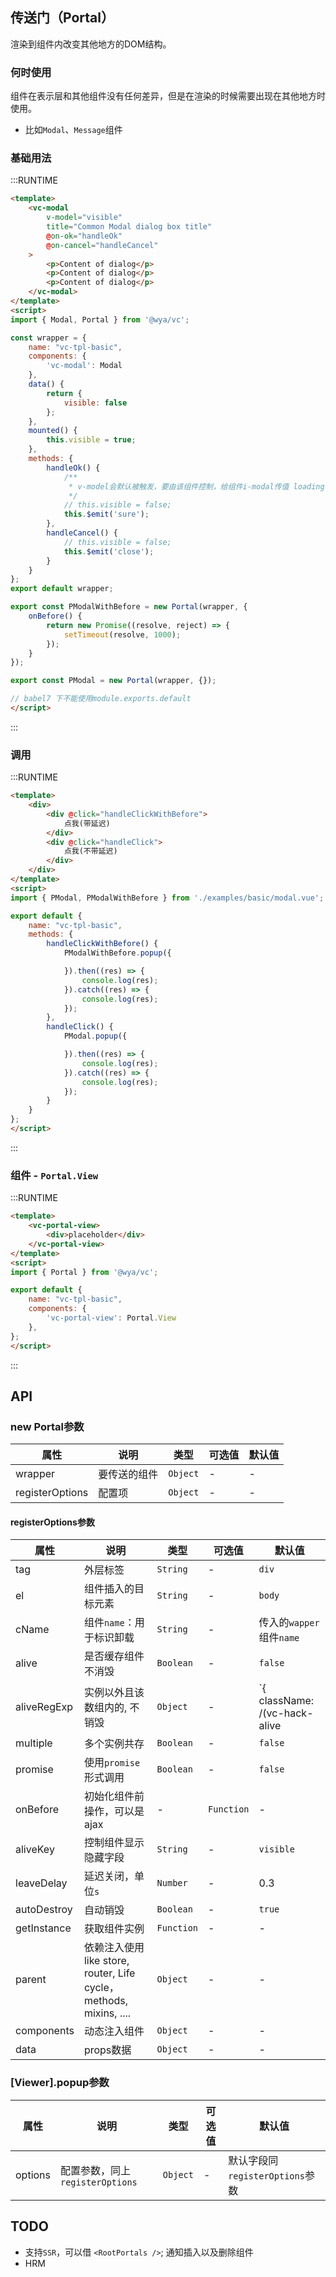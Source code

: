 ## 传送门（Portal）
渲染到组件内改变其他地方的DOM结构。

### 何时使用
组件在表示层和其他组件没有任何差异，但是在渲染的时候需要出现在其他地方时使用。
- 比如`Modal`、`Message`组件

### 基础用法

:::RUNTIME
```html
<template>
	<vc-modal
		v-model="visible"
		title="Common Modal dialog box title"
		@on-ok="handleOk"
		@on-cancel="handleCancel"
	>
		<p>Content of dialog</p>
		<p>Content of dialog</p>
		<p>Content of dialog</p>
	</vc-modal>
</template>
<script>
import { Modal, Portal } from '@wya/vc';

const wrapper = {
	name: "vc-tpl-basic",
	components: {
		'vc-modal': Modal
	},
	data() {
		return {
			visible: false
		};
	},
	mounted() {
		this.visible = true;
	},
	methods: {
		handleOk() {
			/**
			 * v-model会默认被触发，要由该组件控制，给组件i-modal传值 loading: true
			 */
			// this.visible = false;
			this.$emit('sure');
		},
		handleCancel() {
			// this.visible = false;
			this.$emit('close');
		}
	}
};
export default wrapper;

export const PModalWithBefore = new Portal(wrapper, {
	onBefore() {
		return new Promise((resolve, reject) => {
			setTimeout(resolve, 1000);
		});
	}
});

export const PModal = new Portal(wrapper, {});

// babel7 下不能使用module.exports.default
</script>
```
:::

### 调用

:::RUNTIME
```html
<template>
	<div>
		<div @click="handleClickWithBefore">
			点我(带延迟)
		</div>
		<div @click="handleClick">
			点我(不带延迟)
		</div>
	</div>
</template>
<script>
import { PModal, PModalWithBefore } from './examples/basic/modal.vue';

export default {
	name: "vc-tpl-basic",
	methods: {
		handleClickWithBefore() {
			PModalWithBefore.popup({

			}).then((res) => {
				console.log(res);
			}).catch((res) => {
				console.log(res);
			});
		},
		handleClick() {
			PModal.popup({

			}).then((res) => {
				console.log(res);
			}).catch((res) => {
				console.log(res);
			});
		}
	}
};
</script>
```
:::

### 组件 - `Portal.View`

:::RUNTIME
```html
<template>
	<vc-portal-view>
		<div>placeholder</div>
	</vc-portal-view>
</template>
<script>
import { Portal } from '@wya/vc';

export default {
	name: "vc-tpl-basic",
	components: {
		'vc-portal-view': Portal.View
	},
};
</script>
```
:::

## API

### new Portal参数
属性 | 说明 | 类型 | 可选值 | 默认值
---|---|---|---|---
wrapper | 要传送的组件 | `Object` | - | -
registerOptions | 配置项 | `Object` | - | -

#### registerOptions参数
属性 | 说明 | 类型 | 可选值 | 默认值
---|---|---|---|---
tag | 外层标签 | `String` | - | `div` 
el | 组件插入的目标元素 | `String` | - | `body` 
cName | 组件`name`：用于标识卸载 | `String` | - | 传入的`wapper`组件`name`
alive | 是否缓存组件不消毁 | `Boolean` | - | `false`
aliveRegExp | 实例以外且该数组内的, 不销毁 | `Object` | - | `{ className: /(vc-hack-alive|vc-hack-cp)/ }`
multiple | 多个实例共存 | `Boolean` | - | `false`
promise | 使用`promise`形式调用 | `Boolean` | - | `false`
onBefore | 初始化组件前操作，可以是ajax | - | `Function` | -
aliveKey | 控制组件显示隐藏字段 | `String` | - | `visible` 
leaveDelay | 延迟关闭，单位`s` | `Number` | - | 0.3
autoDestroy | 自动销毁 | `Boolean` | - | `true`
getInstance | 获取组件实例 | `Function` | - | -
parent | 依赖注入使用 like store, router, Life cycle，methods, mixins, .... | `Object` | - | -
components | 动态注入组件 | `Object` | - | -
data | props数据 | `Object` | - | -

### [Viewer].popup参数
属性 | 说明 | 类型 | 可选值 | 默认值
---|---|---|---|---
options | 配置参数，同上`registerOptions` | `Object` | - | 默认字段同`registerOptions`参数

## TODO
- 支持`SSR`，可以借 `<RootPortals />`; 通知插入以及删除组件
- HRM

